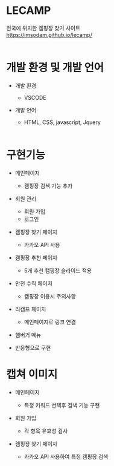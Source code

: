 # LECAMP
전국에 위치한 캠핑장 찾기 사이트
<br>
https://imsodam.github.io/lecamp/
<br><br>

# 개발 환경 및 개발 언어
* 개발 환경
    * VSCODE
    
* 개발 언어
    * HTML, CSS, javascript, Jquery
<br><br>

# 구현기능
* 메인페이지
	* 캠핑장 검색 기능 추가

* 회원 관리
	* 회원 가입
	* 로그인

* 캠핑장 찾기 페이지
	* 카카오 API 사용

* 캠핑장 추천 페이지
	* 5개 추천 캠핑장 슬라이드 적용

* 안전 수칙 페이지
	* 캠핑장 이용시 주의사항

* 리캠프 페이지
	* 메인페이지로 링크 연결

* 햄버거 메뉴

* 반응형으로 구현


# 캡쳐 이미지
* 메인페이지
	* 특정 키워드 선택후 검색 기능 구현

* 회원 가입
	* 각 항목 유효성 검사

* 캠핑장 찾기 페이지
	* 카카오 API 사용하여 특정 캠핑장 검색

